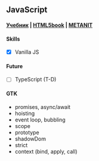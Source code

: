 ## JavaScript

#### [Учебник](https://learn.javascript.ru/) | [HTML5book](https://html5book.ru/css-css3/) | [METANIT](https://metanit.com/web/javascript/)

#### Skills
- [X] Vanilla JS

#### Future
- [ ] TypeScript (T-D)

#### GTK
- promises, async/await
- hoisting  
- event loop, bubbling  
- scope  
- prototype  
- shadowDom  
- strict
- context (bind, apply, call)
